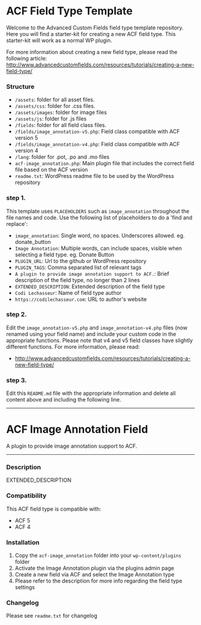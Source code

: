 # ACF Field Type Template

Welcome to the Advanced Custom Fields field type template repository.
Here you will find a starter-kit for creating a new ACF field type. This starter-kit will work as a normal WP plugin.

For more information about creating a new field type, please read the following article:
http://www.advancedcustomfields.com/resources/tutorials/creating-a-new-field-type/

### Structure

* `/assets`:  folder for all asset files.
* `/assets/css`:  folder for .css files.
* `/assets/images`: folder for image files
* `/assets/js`: folder for .js files
* `/fields`:  folder for all field class files.
* `/fields/image_annotation-v5.php`: Field class compatible with ACF version 5
* `/fields/image_annotation-v4.php`: Field class compatible with ACF version 4
* `/lang`: folder for .pot, .po and .mo files
* `acf-image_annotation.php`: Main plugin file that includes the correct field file based on the ACF version
* `readme.txt`: WordPress readme file to be used by the WordPress repository

### step 1.

This template uses `PLACEHOLDERS` such as `image_annotation` throughout the file names and code. Use the following list of placeholders to do a 'find and replace':

* `image_annotation`: Single word, no spaces. Underscores allowed. eg. donate_button
* `Image Annotation`: Multiple words, can include spaces, visible when selecting a field type. eg. Donate Button
* `PLUGIN_URL`: Url to the github or WordPress repository
* `PLUGIN_TAGS`: Comma separated list of relevant tags
* `A plugin to provide image annotation support to ACF.`: Brief description of the field type, no longer than 2 lines
* `EXTENDED_DESCRIPTION`: Extended description of the field type
* `Codi Lechasseur`: Name of field type author
* `https://codilechasseur.com`: URL to author's website

### step 2.

Edit the `image_annotation-v5.php` and `image_annotation-v4.php` files (now renamed using your field name) and include your custom code in the appropriate functions.
Please note that v4 and v5 field classes have slightly different functions. For more information, please read:
* http://www.advancedcustomfields.com/resources/tutorials/creating-a-new-field-type/

### step 3.

Edit this `README.md` file with the appropriate information and delete all content above and including the following line.

-----------------------

# ACF Image Annotation Field

A plugin to provide image annotation support to ACF.

-----------------------

### Description

EXTENDED_DESCRIPTION

### Compatibility

This ACF field type is compatible with:
* ACF 5
* ACF 4

### Installation

1. Copy the `acf-image_annotation` folder into your `wp-content/plugins` folder
2. Activate the Image Annotation plugin via the plugins admin page
3. Create a new field via ACF and select the Image Annotation type
4. Please refer to the description for more info regarding the field type settings

### Changelog
Please see `readme.txt` for changelog

